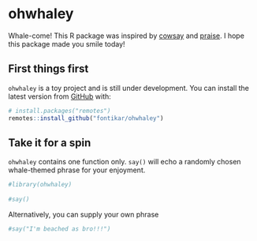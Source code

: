 
<!-- README.md is generated from README.Rmd. Please edit that file -->

# ohwhaley

Whale-come! This R package was inspired by
[cowsay](https://github.com/sckott/cowsay) and
[praise](https://github.com/rladies/praise). I hope this package made
you smile today!

## First things first

`ohwhaley` is a toy project and is still under development. You can
install the latest version from [GitHub](https://github.com/) with:

``` r
# install.packages("remotes")
remotes::install_github("fontikar/ohwhaley")
```

## Take it for a spin

`ohwhaley` contains one function only. `say()` will echo a randomly
chosen whale-themed phrase for your enjoyment.

``` r
#library(ohwhaley)
 
#say() 
```

Alternatively, you can supply your own phrase

``` r
#say("I'm beached as bro!!!")
```
